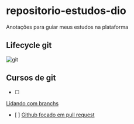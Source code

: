 # repositorio-estudos-dio
Anotações para guiar meus estudos na plataforma

## Lifecycle git
![git](https://user-images.githubusercontent.com/41453112/195954628-2138f705-2b5b-4362-bb1d-8dd7ca3e8e78.png)

## Cursos de git 
- [ ]
<a href="https://web.dio.me/course/trabalhando-com-branches-no-github/learning/32d05c5a-53b7-4f1d-a798-b9a8658240de">Lidando com branchs</a><br> 
- [ ]
<a href="https://web.dio.me/course/git-e-github-focado-em-pullrequest/learning/7ee9e586-a200-41de-a075-fd6a7b4b5a1e">Github focado em pull request</a><br>

